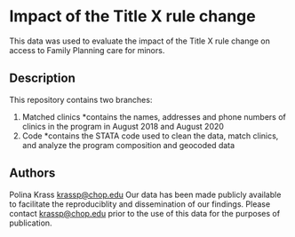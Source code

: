 # Impact of the Title X rule change
This data was used to evaluate the impact of the Title X rule change on access to Family Planning care for minors. 

## Description
This repository contains two branches: 
1. Matched clinics
*contains the names, addresses and phone numbers of clinics in the program in August 2018 and August 2020
2. Code 
*contains the STATA code used to clean the data, match clinics, and analyze the program composition and geocoded data

## Authors
Polina Krass krassp@chop.edu
Our data has been made publicly available to facilitate the reproduciblity and dissemination of our findings. Please contact krassp@chop.edu prior to the use of this data for the purposes of publication. 
